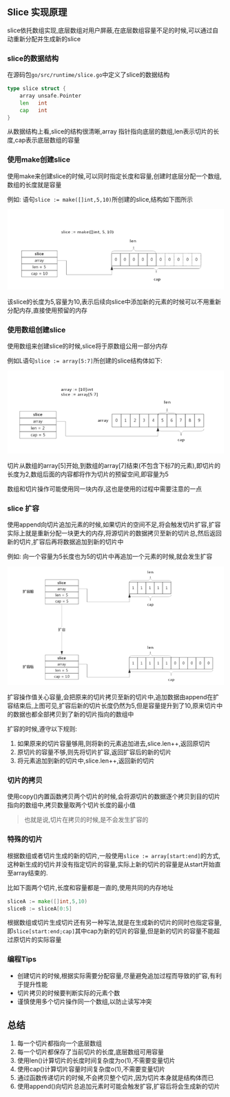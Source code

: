 ## Slice 实现原理

slice依托数组实现,底层数组对用户屏蔽,在底层数组容量不足的时候,可以通过自动重新分配并生成新的slice



### slice的数据结构

在源码包`go/src/runtime/slice.go`中定义了slice的数据结构

```go
type slice struct {
	array unsafe.Pointer
	len   int
	cap   int
}
```

从数据结构上看,slice的结构很清晰,array 指针指向底层的数组,len表示切片的长度,cap表示底层数组的容量

### 使用make创建slice

使用make来创建slice的时候,可以同时指定长度和容量,创建时底层分配一个数组,数组的长度就是容量

例如: 语句`slice := make([]int,5,10)`所创建的slice,结构如下图所示

![image-20201229215612505](images/image-20201229215612505.png)

该slice的长度为5,容量为10,表示后续向slice中添加新的元素的时候可以不用重新分配内存,直接使用预留的内存

### 使用数组创建slice

使用数组来创建slice的时候,slice将于原数组公用一部分内存

例如L语句`slice := array[5:7]`所创建的slice结构体如下:

![image-20201229220102190](images/image-20201229220102190.png)

切片从数组的array[5]开始,到数组的array[7]结束(不包含下标7的元素),即切片的长度为2,数组后面的内容都将作为切片的预留空间,即容量为5



数组和切片操作可能使用同一块内存,这也是使用的过程中需要注意的一点



### slice 扩容

使用append向切片追加元素的时候,如果切片的空间不足,将会触发切片扩容,扩容实际上就是重新分配一块更大的内存,将源切片的数据拷贝至新的切片总,然后返回新的切片,扩容后再将数据追加到新的切片中

例如: 向一个容量为5长度也为5的切片中再追加一个元素的时候,就会发生扩容

![image-20201229220936101](images/image-20201229220936101.png)

扩容操作值关心容量,会把原来的切片拷贝至新的切片中,追加数据由append在扩容结束后,上图可见,扩容后新的切片长度仍然为5,但是容量提升到了10,原来切片中的数据也都全部拷贝到了新的切片指向的数组中



扩容的时候,遵守以下规则:

1. 如果原来的切片容量够用,则将新的元素追加进去,slice.len++,返回原切片
2. 原切片的容量不够,则先将切片扩容,返回扩容后的新的切片
3. 将元素追加到新的切片中,slice.len++,返回新的切片

### 切片的拷贝

使用copy()内置函数拷贝两个切片的时候,会将源切片的数据逐个拷贝到目的切片指向的数组中,拷贝数量取两个切片长度的最小值

> 也就是说,切片在拷贝的时候,是不会发生扩容的

### 特殊的切片

根据数组或者切片生成的新的切片,一般使用`slice := array[start:end]`的方式,这种新生成的切片并没有指定切片的容量,实际上新的切片的容量是从start开始直至array结束的.

比如下面两个切片,长度和容量都是一直的,使用共同的内存地址

```go
sliceA := make([]int,5,10)
sliceB := sliceA[0:5]
```

根据数组或切片生成切片还有另一种写法,就是在生成新的切片的同时也指定容量,即`slice[start:end;cap]`其中cap为新的切片的容量,但是新的切片的容量不能超过原切片的实际容量

### 编程Tips

- 创建切片的时候,根据实际需要分配容量,尽量避免追加过程而导致的扩容,有利于提升性能
- 切片拷贝的时候要判断实际的元素个数
- 谨慎使用多个切片操作同一个数组,以防止读写冲突

## 总结

1. 每一个切片都指向一个底层数组
2. 每一个切片都保存了当前切片的长度,底层数组可用容量
3. 使用len()计算切片的长度时间复杂度为o(1),不需要变量切片
4. 使用cap()计算切片容量时间复杂度o(1),不需要变量切片
5. 通过函数传递切片的时候,不会拷贝整个切片,因为切片本身就是结构体而已
6. 使用append()向切片总追加元素时可能会触发扩容,扩容后将会生成新的切片